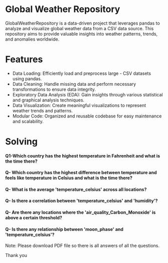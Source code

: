 # Global Weather Repository

GlobalWeatherRepository is a data-driven project that leverages pandas to analyze and visualize global weather data from a CSV data source. This repository aims to provide valuable insights into weather patterns, trends, and anomalies worldwide.

# Features
- Data Loading:  Efficiently load and preprocess large - CSV datasets using pandas.
- Data Cleaning: Handle missing data and perform necessary transformations to ensure data integrity.
- Exploratory Data Analysis (EDA): Gain insights through various statistical and graphical analysis techniques.
- Data Visualization: Create meaningful visualizations to represent weather trends and patterns.
- Modular Code: Organized and reusable codebase for easy maintenance and scalability.

# Solving

#### Q1-Which country has the highest temperature in Fahrenheit and what is the time there?
#### Q- Which country has the highest difference between temperature and feels like temperature in Celsius and what is the time there?
#### Q- What is the average 'temperature_celsius' across all locations?
#### Q- Is there a correlation between 'temperature_celsius' and 'humidity'?
#### Q- Are there any locations where the 'air_quality_Carbon_Monoxide' is above a certain threshold?
#### Q- Is there any relationship between 'moon_phase' and 'temperature_celsius'?

Note: Please download PDF file so there is all answers of all the questions. 

Thank you
